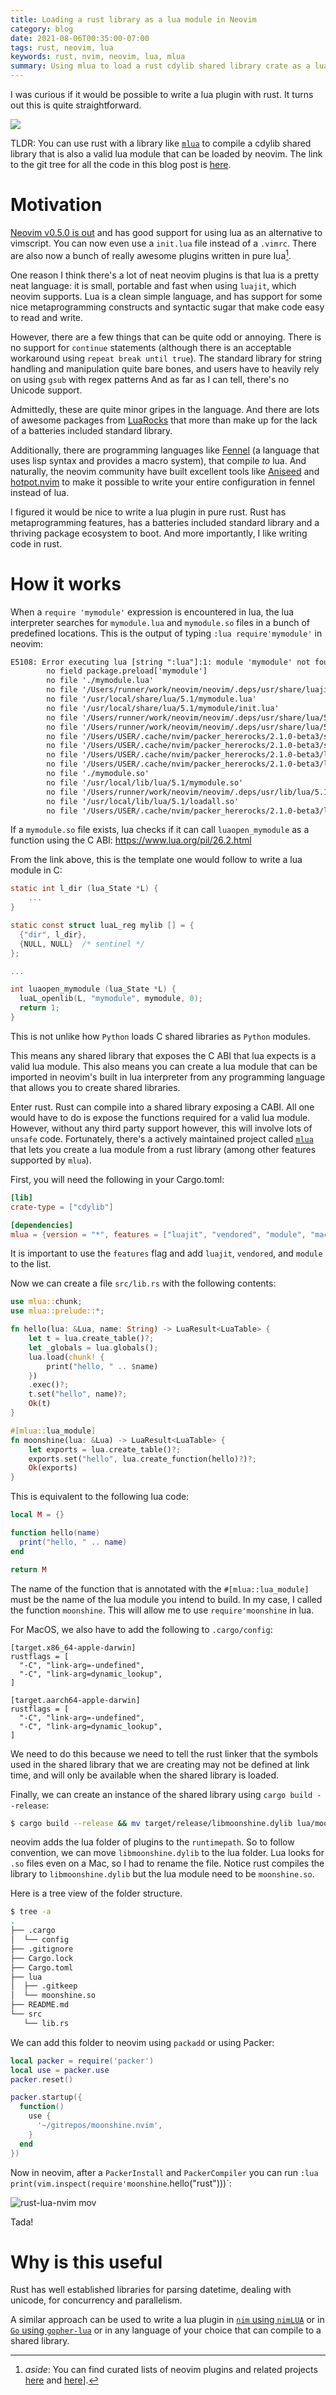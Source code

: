 ```yaml
---
title: Loading a rust library as a lua module in Neovim
category: blog
date: 2021-08-06T00:35:00-07:00
tags: rust, neovim, lua
keywords: rust, nvim, neovim, lua, mlua
summary: Using mlua to load a rust cdylib shared library crate as a lua module
---
```


I was curious if it would be possible to write a lua plugin with rust. It turns out this is quite straightforward.

![](https://user-images.githubusercontent.com/1813121/128466216-52621bfd-30cb-4d4c-babb-297c99cb79eb.png)

TLDR: You can use rust with a library like [`mlua`](https://github.com/khvzak/mlua) to compile a cdylib shared library that is also a valid lua module that can be loaded by neovim. The link to the git tree for all the code in this blog post is [here](https://github.com/kdheepak/moonshine.nvim/tree/d5b3893b7813e3a46a079d074ef1360c885a5e39).

# Motivation

[Neovim v0.5.0 is out](https://github.com/neovim/neovim/releases/tag/v0.5.0) and has good support for using lua as an alternative to vimscript.
You can now even use a `init.lua` file instead of a `.vimrc`.
There are also now a bunch of really awesome plugins written in pure lua[^curated].

[^curated]: _aside_: You can find curated lists of neovim plugins and related projects [here](https://github.com/rockerBOO/awesome-neovim) and [here](http://neovimcraft.com/)].

One reason I think there's a lot of neat neovim plugins is that lua is a pretty neat language: it is small, portable and fast when using `luajit`, which neovim supports.
Lua is a clean simple language, and has support for some nice metaprogramming constructs and syntactic sugar that make code easy to read and write.

However, there are a few things that can be quite odd or annoying.
There is no support for `continue` statements (although there is an acceptable workaround using `repeat break until true`).
The standard library for string handling and manipulation quite bare bones, and users have to heavily rely on using `gsub` with regex patterns
And as far as I can tell, there's no Unicode support.

Admittedly, these are quite minor gripes in the language.
And there are lots of awesome packages from [LuaRocks](https://luarocks.org/) that more than make up for the lack of a batteries included standard library.

Additionally, there are programming languages like [Fennel](https://fennel-lang.org/) (a language that uses lisp syntax and provides a macro system), that compile _to_ lua.
And naturally, the neovim community have built excellent tools like [Aniseed](https://github.com/Olical/aniseed) and [hotpot.nvim](https://github.com/rktjmp/hotpot.nvim) to make it possible to write your entire configuration in fennel instead of lua.

I figured it would be nice to write a lua plugin in pure rust. Rust has metaprogramming features, has a batteries included standard library and a thriving package ecosystem to boot. And more importantly, I like writing code in rust.

# How it works

When a `require 'mymodule'` expression is encountered in lua, the lua interpreter searches for `mymodule.lua` and `mymodule.so` files in a bunch of predefined locations.
This is the output of typing `:lua require'mymodule'` in neovim:

```txt
E5108: Error executing lua [string ":lua"]:1: module 'mymodule' not found:
        no field package.preload['mymodule']
        no file './mymodule.lua'
        no file '/Users/runner/work/neovim/neovim/.deps/usr/share/luajit-2.1.0-beta3/mymodule.lua'
        no file '/usr/local/share/lua/5.1/mymodule.lua'
        no file '/usr/local/share/lua/5.1/mymodule/init.lua'
        no file '/Users/runner/work/neovim/neovim/.deps/usr/share/lua/5.1/mymodule.lua'
        no file '/Users/runner/work/neovim/neovim/.deps/usr/share/lua/5.1/mymodule/init.lua'
        no file '/Users/USER/.cache/nvim/packer_hererocks/2.1.0-beta3/share/lua/5.1/mymodule.lua'
        no file '/Users/USER/.cache/nvim/packer_hererocks/2.1.0-beta3/share/lua/5.1/mymodule/init.lua'
        no file '/Users/USER/.cache/nvim/packer_hererocks/2.1.0-beta3/lib/luarocks/rocks-5.1/mymodule.lua'
        no file '/Users/USER/.cache/nvim/packer_hererocks/2.1.0-beta3/lib/luarocks/rocks-5.1/mymodule/init.lua'
        no file './mymodule.so'
        no file '/usr/local/lib/lua/5.1/mymodule.so'
        no file '/Users/runner/work/neovim/neovim/.deps/usr/lib/lua/5.1/mymodule.so'
        no file '/usr/local/lib/lua/5.1/loadall.so'
        no file '/Users/USER/.cache/nvim/packer_hererocks/2.1.0-beta3/lib/lua/5.1/mymodule.so'
```

If a `mymodule.so` file exists, lua checks if it can call `luaopen_mymodule` as a function using the C ABI: <https://www.lua.org/pil/26.2.html>

From the link above, this is the template one would follow to write a lua module in C:

```c
static int l_dir (lua_State *L) {
    ...
}

static const struct luaL_reg mylib [] = {
  {"dir", l_dir},
  {NULL, NULL}  /* sentinel */
};

...

int luaopen_mymodule (lua_State *L) {
  luaL_openlib(L, "mymodule", mymodule, 0);
  return 1;
}
```

This is not unlike how `Python` loads C shared libraries as `Python` modules.

This means any shared library that exposes the C ABI that lua expects is a valid lua module.
This also means you can create a lua module that can be imported in neovim's built in lua interpreter from any programming language that allows you to create shared libraries.

Enter rust.
Rust can compile into a shared library exposing a CABI.
All one would have to do is expose the functions required for a valid lua module.
However, without any third party support however, this will involve lots of `unsafe` code.
Fortunately, there's a actively maintained project called [`mlua`](https://github.com/khvzak/mlua/) that lets you create a lua module from a rust library (among other features supported by `mlua`).

First, you will need the following in your Cargo.toml:

```toml
[lib]
crate-type = ["cdylib"]

[dependencies]
mlua = {version = "*", features = ["luajit", "vendored", "module", "macros"]}
```

It is important to use the `features` flag and add `luajit`, `vendored`, and `module` to the list.

Now we can create a file `src/lib.rs` with the following contents:

```rust
use mlua::chunk;
use mlua::prelude::*;

fn hello(lua: &Lua, name: String) -> LuaResult<LuaTable> {
    let t = lua.create_table()?;
    let _globals = lua.globals();
    lua.load(chunk! {
        print("hello, " .. $name)
    })
    .exec()?;
    t.set("hello", name)?;
    Ok(t)
}

#[mlua::lua_module]
fn moonshine(lua: &Lua) -> LuaResult<LuaTable> {
    let exports = lua.create_table()?;
    exports.set("hello", lua.create_function(hello)?)?;
    Ok(exports)
}
```

This is equivalent to the following lua code:

```lua
local M = {}

function hello(name)
  print("hello, " .. name)
end

return M
```

The name of the function that is annotated with the `#[mlua::lua_module]` must be the name of the lua module you intend to build. In my case, I called the function `moonshine`. This will allow me to use `require'moonshine` in lua.

For MacOS, we also have to add the following to `.cargo/config`:

```config
[target.x86_64-apple-darwin]
rustflags = [
  "-C", "link-arg=-undefined",
  "-C", "link-arg=dynamic_lookup",
]

[target.aarch64-apple-darwin]
rustflags = [
  "-C", "link-arg=-undefined",
  "-C", "link-arg=dynamic_lookup",
]
```

We need to do this because we need to tell the rust linker that the symbols used in the shared library that we are creating may not be defined at link time, and will only be available when the shared library is loaded.

Finally, we can create an instance of the shared library using `cargo build --release`:

```bash
$ cargo build --release && mv target/release/libmoonshine.dylib lua/moonshine.so
```

neovim adds the lua folder of plugins to the `runtimepath`.
So to follow convention, we can move `libmoonshine.dylib` to the lua folder.
Lua looks for `.so` files even on a Mac, so I had to rename the file.
Notice rust compiles the library to `libmoonshine.dylib` but the lua module need to be `moonshine.so`.

Here is a tree view of the folder structure.

```bash
$ tree -a
.
├── .cargo
│  └── config
├── .gitignore
├── Cargo.lock
├── Cargo.toml
├── lua
│  ├── .gitkeep
│  └── moonshine.so
├── README.md
└── src
   └── lib.rs
```

We can add this folder to neovim using `packadd` or using Packer:

```lua
local packer = require('packer')
local use = packer.use
packer.reset()

packer.startup({
  function()
    use {
      '~/gitrepos/moonshine.nvim',
    }
  end
})
```

Now in neovim, after a `PackerInstall` and `PackerCompiler` you can run `:lua print(vim.inspect(require'moonshine`.hello("rust")))`:

![rust-lua-nvim mov](https://user-images.githubusercontent.com/1813121/128464855-5da25f9e-5d6d-42e0-b970-adadd8254dc0.gif)

Tada!

# Why is this useful

Rust has well established libraries for parsing datetime, dealing with unicode, for concurrency and parallelism.

A similar approach can be used to write a lua plugin in [`nim` using `nimLUA`](https://github.com/jangko/nimLUA) or in [`Go` using `gopher-lua`](https://github.com/yuin/gopher-lua) or in any language of your choice that can compile to a shared library.
